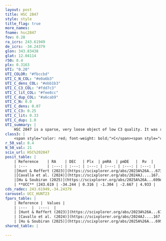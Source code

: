```yaml
---
layout: post
title: HSC 2847
style: style
title_flag: true
more_names: 
fname: hsc2847
fov: 0.28
ra_icrs: 243.61949
de_icrs: -34.24379
glon: 343.83438
glat: 12.04114
r50: 8.4
plx: 0.3163
UTI: "0.20"
UTI_COLOR: "#fbccbd"
UTI_C_N_COL: "#e0a6b3"
UTI_C_dens_COL: "#ebb1b3"
UTI_C_C3_COL: "#fdd7c3"
UTI_C_lit_COL: "#fee8cc"
UTI_C_dup_COL: "#a6cab9"
UTI_C_N: 0.0
UTI_C_dens: 0.07
UTI_C_C3: 0.25
UTI_C_lit: 0.33
UTI_C_dup: 1.0
UTI_summary: |
    HSC 2847 is a sparse, very loose object of low C3 quality. It was recently reported in the literature.<br><br><span style="color: #99180f; font-weight: bold;">Warning: </span>contains less than 25 stars with <i>P>0.5</i> estimated.
class3: |
    <span style="color: red; font-weight: bold;">C</span><span style="color: red; font-weight: bold;">C</span>
r_50_val: 8.4
N_50_val: 21
scix_url: HSC%202847
posit_table: |
    | Reference    | RA    | DEC   | Plx  | pmRA  | pmDE   |  Rv  |
    | :---         | :---: | :---: | :---: | :---: | :---: | :---: |
    |[Hunt & Reffert (2023)](https://scixplorer.org/abs/2023A%26A...673A.114H) | 243.637 | -34.232 | 0.305 | -1.246 | -2.63 | -- |
    |[Cavallo et al. (2024)](https://scixplorer.org/abs/2024AJ....167...12C) | 243.564 | -34.288 | 0.308 | -- | -- | -- |
    |[Hu & Soubiran (2025)](https://scixplorer.org/abs/2025A%26A...699A.246H) | 243.564 | -34.288 | -- | -- | -- | -- |
    | **UCC** |243.619 | -34.244 | 0.316 | -1.304 | -2.667 | 4.933 | 
cds_radec: 243.61949,-34.24379
carousel: UCC_HUNT23
fpars_table: |
    | Reference |  Values |
    | :---  |  :---:  |
    | [Hunt & Reffert (2023)](https://scixplorer.org/abs/2023A%26A...673A.114H) | `AV50=0.863, diffAV50=0.525, MOD50=12.39, logAge50=9.781` |
    | [Cavallo et al. (2024)](https://scixplorer.org/abs/2024AJ....167...12C) | `AV50=1.15, dMod50=12.52, logAge50=9.84, [Fe/H]50=0.12` |
    | [Hu & Soubiran (2025)](https://scixplorer.org/abs/2025A%26A...699A.246H) | `MA22=-0.19, MA23f=-0.19, MZ23=0.05, MK24=-0.19, MF24=-0.07` |
shared_table: |
    
---
```

